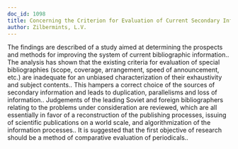 ```yaml
---
doc_id: 1098
title: Concerning the Criterion for Evaluation of Current Secondary Information
author: Zilbermints, L.V.
---
```


The findings are described of a study aimed at determining the prospects and
methods for improving the system of current bibliographic information..  The
analysis has shown that the existing criteria for evaluation of special
bibliographies (scope, coverage, arrangement, speed of announcement, etc.) are
inadequate for an unbiased characterization of their exhaustivity and subject
contents..  This hampers a correct choice of the sources of secondary 
information and leads to duplication, parallelisms and loss of information..
Judgements of the leading Soviet and foreign bibliographers relating to the
problems under consideration are reviewed, which are all essentially in favor 
of a reconstruction of the publishing processes, issuing of scientific 
publications on a world scale, and algorithmization of the information
processes..  It is suggested that the first objective of research should be
a method of comparative evaluation of periodicals..